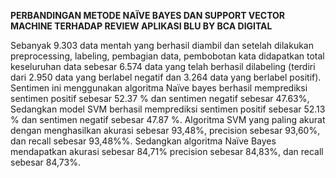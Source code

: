 **PERBANDINGAN METODE NAÏVE BAYES DAN SUPPORT VECTOR MACHINE TERHADAP REVIEW APLIKASI BLU BY BCA DIGITAL**

Sebanyak 9.303 data mentah yang berhasil diambil dan setelah dilakukan preprocessing, labeling, pembagian data, pembobotan kata didapatkan total keseluruhan data sebesar 6.574 data yang telah berhasil dilabeling  (terdiri dari 2.950 data yang berlabel negatif dan 3.264 data yang berlabel positif). Sentimen ini menggunakan algoritma Naïve bayes berhasil memprediksi sentimen positif sebesar 52.37 % dan sentimen negatif sebesar 47.63%, Sedangkan model SVM berhasil memprediksi sentimen positif sebesar 52.13 % dan sentimen negatif sebesar 47.87 %. Algoritma SVM yang paling akurat dengan menghasilkan akurasi sebesar 93,48%, precision sebesar 93,60%, dan recall sebesar 93,48%%. Sedangkan algoritma Naïve Bayes mendapatkan akurasi sebesar 84,71%  precision sebesar 84,83%, dan recall sebesar 84,73%.

